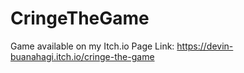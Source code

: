 # CringeTheGame
Game available on my Itch.io Page
Link: https://devin-buanahagi.itch.io/cringe-the-game
